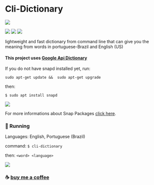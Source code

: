 # Cli-Dictionary

![](https://github.com/ropoko/cli-dictionary/blob/main/assets/icon.png)

![](https://img.shields.io/github/stars/ropoko/editor.md.svg)
![](https://img.shields.io/github/release/ropoko/editor.md.svg)
![](https://img.shields.io/github/issues/pandao/editor.md.svg)

lightweight and fast dictionary from command line that can give you the meaning from words in portuguese-Brazil and English (US)

#### This project uses [Google Api Dictionary](https://github.com/meetDeveloper/googleDictionaryAPI)

If you do not have snapd installed yet, run: 

`sudo apt-get update &&  sudo apt-get upgrade`

then:

`$ sudo apt install snapd`

[![](https://snapcraft.io/static/images/badges/en/snap-store-black.svg)](https://snapcraft.io/cli-dictionary)


For more informations about Snap Packages  [click here](https://snapcraft.io/docs).

### :rocket: Running

Languages: English, Portuguese (Brazil)

command: `$ cli-dictionary`

then: `<word> <language>`

![](https://github.com/ropoko/cli-dictionary/blob/main/assets/demo.gif)

### :coffee: [buy me a coffee](https://picpay.me/ropoko) 
